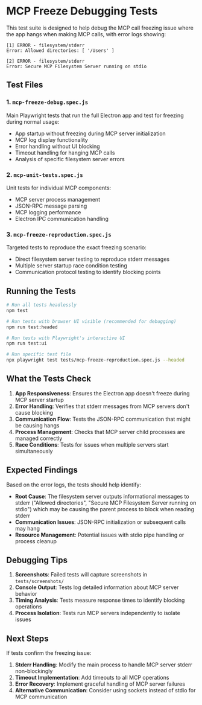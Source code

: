 # MCP Freeze Debugging Tests

This test suite is designed to help debug the MCP call freezing issue where the app hangs when making MCP calls, with error logs showing:

```
[1] ERROR - filesystem/stderr
Error: Allowed directories: [ '/Users' ]

[2] ERROR - filesystem/stderr  
Error: Secure MCP Filesystem Server running on stdio
```

## Test Files

### 1. `mcp-freeze-debug.spec.js`
Main Playwright tests that run the full Electron app and test for freezing during normal usage:
- App startup without freezing during MCP server initialization
- MCP log display functionality
- Error handling without UI blocking
- Timeout handling for hanging MCP calls
- Analysis of specific filesystem server errors

### 2. `mcp-unit-tests.spec.js`
Unit tests for individual MCP components:
- MCP server process management
- JSON-RPC message parsing
- MCP logging performance
- Electron IPC communication handling

### 3. `mcp-freeze-reproduction.spec.js`
Targeted tests to reproduce the exact freezing scenario:
- Direct filesystem server testing to reproduce stderr messages
- Multiple server startup race condition testing
- Communication protocol testing to identify blocking points

## Running the Tests

```bash
# Run all tests headlessly
npm test

# Run tests with browser UI visible (recommended for debugging)
npm run test:headed

# Run tests with Playwright's interactive UI
npm run test:ui

# Run specific test file
npx playwright test tests/mcp-freeze-reproduction.spec.js --headed
```

## What the Tests Check

1. **App Responsiveness**: Ensures the Electron app doesn't freeze during MCP server startup
2. **Error Handling**: Verifies that stderr messages from MCP servers don't cause blocking
3. **Communication Flow**: Tests the JSON-RPC communication that might be causing hangs
4. **Process Management**: Checks that MCP server child processes are managed correctly
5. **Race Conditions**: Tests for issues when multiple servers start simultaneously

## Expected Findings

Based on the error logs, the tests should help identify:

- **Root Cause**: The filesystem server outputs informational messages to stderr ("Allowed directories", "Secure MCP Filesystem Server running on stdio") which may be causing the parent process to block when reading stderr
- **Communication Issues**: JSON-RPC initialization or subsequent calls may hang
- **Resource Management**: Potential issues with stdio pipe handling or process cleanup

## Debugging Tips

1. **Screenshots**: Failed tests will capture screenshots in `tests/screenshots/`
2. **Console Output**: Tests log detailed information about MCP server behavior
3. **Timing Analysis**: Tests measure response times to identify blocking operations
4. **Process Isolation**: Tests run MCP servers independently to isolate issues

## Next Steps

If tests confirm the freezing issue:

1. **Stderr Handling**: Modify the main process to handle MCP server stderr non-blockingly
2. **Timeout Implementation**: Add timeouts to all MCP operations
3. **Error Recovery**: Implement graceful handling of MCP server failures
4. **Alternative Communication**: Consider using sockets instead of stdio for MCP communication
